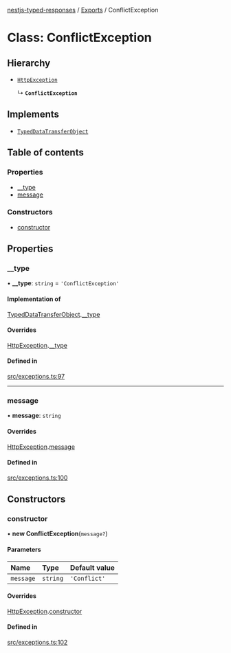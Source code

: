 [nestjs-typed-responses](../README.md) / [Exports](../modules.md) / ConflictException

# Class: ConflictException

## Hierarchy

- [`HttpException`](HttpException.md)

  ↳ **`ConflictException`**

## Implements

- [`TypedDataTransferObject`](../interfaces/TypedDataTransferObject.md)

## Table of contents

### Properties

- [\_\_type](ConflictException.md#__type)
- [message](ConflictException.md#message)

### Constructors

- [constructor](ConflictException.md#constructor)

## Properties

### \_\_type

• **\_\_type**: `string` = `'ConflictException'`

#### Implementation of

[TypedDataTransferObject](../interfaces/TypedDataTransferObject.md).[__type](../interfaces/TypedDataTransferObject.md#__type)

#### Overrides

[HttpException](HttpException.md).[__type](HttpException.md#__type)

#### Defined in

[src/exceptions.ts:97](https://github.com/igrek8/nestjs-typed-responses/blob/c965990/src/exceptions.ts#L97)

___

### message

• **message**: `string`

#### Overrides

[HttpException](HttpException.md).[message](HttpException.md#message)

#### Defined in

[src/exceptions.ts:100](https://github.com/igrek8/nestjs-typed-responses/blob/c965990/src/exceptions.ts#L100)

## Constructors

### constructor

• **new ConflictException**(`message?`)

#### Parameters

| Name | Type | Default value |
| :------ | :------ | :------ |
| `message` | `string` | `'Conflict'` |

#### Overrides

[HttpException](HttpException.md).[constructor](HttpException.md#constructor)

#### Defined in

[src/exceptions.ts:102](https://github.com/igrek8/nestjs-typed-responses/blob/c965990/src/exceptions.ts#L102)
